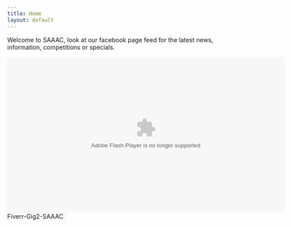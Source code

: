 ```yaml
---
title: Home
layout: default
---
```


Welcome to SAAAC, look at our facebook page feed for the latest news, information, competitions or specials.

<div id="wistia_xcdfvj0pg5" class="wistia_embed" style="width:640px;height:388px;"><div itemprop="video" itemscope itemtype="http://schema.org/VideoObject"><meta itemprop="name" content="Fiverr-Gig2-SAAAC" /><meta itemprop="duration" content="PT20S" /><meta itemprop="thumbnailUrl" content="http://embed-0.wistia.com/deliveries/33adc18a27a11d64847466f8ecae6c2c6006d65e.bin" /><meta itemprop="contentURL" content="http://embed-0.wistia.com/deliveries/b39f4595bd238e3c433dd57b9c5260b5a526ec79.bin" /><meta itemprop="embedURL" content="http://embed-0.wistia.com/flash/embed_player_v2.0.swf?2013-10-04&autoPlay=false&banner=true&controlsVisibleOnLoad=true&customColor=7b796a&endVideoBehavior=default&fullscreenDisabled=true&mediaDuration=20.033&playButtonVisible=true&showPlayButton=true&showPlaybar=true&showVolume=true&stillUrl=https%3A%2F%2Fembed-ssl.wistia.com%2Fdeliveries%2F33adc18a27a11d64847466f8ecae6c2c6006d65e.jpg%3Fimage_crop_resized%3D640x360&unbufferedSeek=false&videoUrl=http%3A%2F%2Fembed-0.wistia.com%2Fdeliveries%2Fb39f4595bd238e3c433dd57b9c5260b5a526ec79.bin" /><meta itemprop="uploadDate" content="2013-11-03T21:14:00Z" /><object id="wistia_xcdfvj0pg5_seo" classid="clsid:D27CDB6E-AE6D-11cf-96B8-444553540000" style="display:block;height:360px;position:relative;width:640px;"><param name="movie" value="http://embed-0.wistia.com/flash/embed_player_v2.0.swf?2013-10-04"></param><param name="allowfullscreen" value="true"></param><param name="allowscriptaccess" value="always"></param><param name="bgcolor" value="#000000"></param><param name="wmode" value="opaque"></param><param name="flashvars" value="autoPlay=false&banner=true&controlsVisibleOnLoad=true&customColor=7b796a&endVideoBehavior=default&fullscreenDisabled=true&mediaDuration=20.033&playButtonVisible=true&showPlayButton=true&showPlaybar=true&showVolume=true&stillUrl=https%3A%2F%2Fembed-ssl.wistia.com%2Fdeliveries%2F33adc18a27a11d64847466f8ecae6c2c6006d65e.jpg%3Fimage_crop_resized%3D640x360&unbufferedSeek=false&videoUrl=http%3A%2F%2Fembed-0.wistia.com%2Fdeliveries%2Fb39f4595bd238e3c433dd57b9c5260b5a526ec79.bin"></param><embed src="http://embed-0.wistia.com/flash/embed_player_v2.0.swf?2013-10-04" allowfullscreen="true" allowscriptaccess="always" bgcolor=#000000 flashvars="autoPlay=false&banner=true&controlsVisibleOnLoad=true&customColor=7b796a&endVideoBehavior=default&fullscreenDisabled=true&mediaDuration=20.033&playButtonVisible=true&showPlayButton=true&showPlaybar=true&showVolume=true&stillUrl=https%3A%2F%2Fembed-ssl.wistia.com%2Fdeliveries%2F33adc18a27a11d64847466f8ecae6c2c6006d65e.jpg%3Fimage_crop_resized%3D640x360&unbufferedSeek=false&videoUrl=http%3A%2F%2Fembed-0.wistia.com%2Fdeliveries%2Fb39f4595bd238e3c433dd57b9c5260b5a526ec79.bin" name="wistia_xcdfvj0pg5_html" style="display:block;height:100%;position:relative;width:100%;" type="application/x-shockwave-flash" wmode="opaque"></embed></object><noscript itemprop="description">Fiverr-Gig2-SAAAC</noscript></div></div>
<script charset="ISO-8859-1" src="http://fast.wistia.com/assets/external/E-v1.js"></script>
<script>
wistiaEmbed = Wistia.embed("xcdfvj0pg5");
</script>
<script charset="ISO-8859-1" src="http://fast.wistia.com/embed/medias/xcdfvj0pg5/metadata.js"></script>

<br>

<div id="fb-root"></div>
<script>(function(d, s, id) {
  var js, fjs = d.getElementsByTagName(s)[0];
  if (d.getElementById(id)) return;
  js = d.createElement(s); js.id = id;
  js.src = "//connect.facebook.net/en_GB/all.js#xfbml=1";
  fjs.parentNode.insertBefore(js, fjs);
}(document, 'script', 'facebook-jssdk'));</script>

<div class="fb-like-box" data-href="https://www.facebook.com/saaac.co.za" data-width="550" data-height="600" data-show-faces="false" data-header="false" data-stream="true" data-show-border="false"></div>